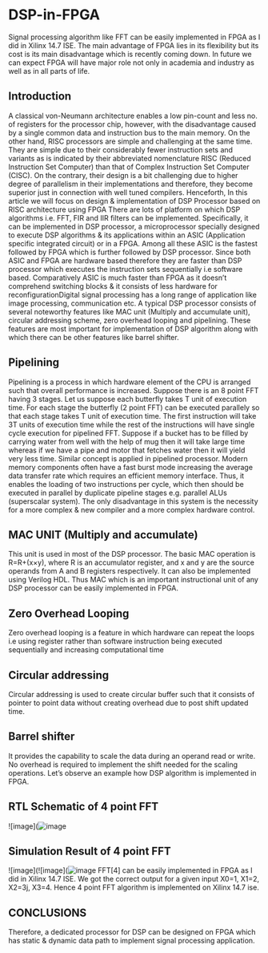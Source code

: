 # DSP-in-FPGA
Signal processing algorithm like FFT can be easily implemented in FPGA as I did in Xilinx 14.7 ISE. The main advantage of FPGA lies in its flexibility but its cost is its main disadvantage which is recently coming down. In future we can expect FPGA will have major role not only in academia and industry as well as in all parts of life.
## Introduction
A classical von-Neumann architecture enables a low pin-count and less no. of registers for the processor chip, however, with the disadvantage caused by a single common data and instruction bus to the main memory. On the other hand, RISC processors are simple and challenging at the same time. They are simple due to their considerably fewer instruction sets and variants as is indicated by their abbreviated nomenclature RISC (Reduced Instruction Set Computer) than that of Complex Instruction Set Computer (CISC). On the contrary, their design is a bit challenging due to higher degree of parallelism in their implementations and therefore, they become superior just in connection with well tuned compilers. Henceforth, In this article we will focus on design & implementation of DSP Processor based on RISC architecture using FPGA There are lots of platform on which DSP algorithms i.e. FFT, FIR and IIR filters can be implemented. Specifically, it can be implemented in DSP processor, a microprocessor specially designed to execute DSP algorithms & its applications within an ASIC (Application specific integrated circuit) or in a FPGA. Among all these ASIC is the fastest followed by FPGA which is further followed by DSP processor. Since both ASIC and FPGA are hardware based therefore they are faster than DSP processor which executes the instruction sets sequentially i.e software based. Comparatively ASIC is much faster than FPGA as it doesn’t comprehend switching blocks & it consists of less hardware for reconfigurationDigital signal processing has a long range of application like image processing, communication etc. A typical DSP processor consists of several noteworthy features like MAC unit (Multiply and accumulate unit), circular addressing scheme, zero overhead looping and pipelining. These features are most
important for implementation of DSP algorithm along   with which there can be other features like barrel shifter.  

## Pipelining
Pipelining is a process in which hardware element of the CPU is arranged such that overall performance is increased. Suppose there is an 8 point FFT having 3 stages. Let us suppose each butterfly takes T unit of execution time. For each stage the butterfly (2 point FFT) can be executed parallely so that each stage takes T unit of execution time. The first instruction will take 3T units of execution time while the rest of the instructions will have single cycle execution for pipelined FFT. Suppose if a bucket has to be filled by carrying water from well with the help of mug then it will take large time whereas if we have a pipe and motor that fetches water then it will yield very less time. Similar concept is applied in pipelined processor. Modern memory components often have a fast burst mode increasing the average data transfer rate which requires an efficient memory interface. Thus, it enables the loading of two instructions per cycle, which then should be executed in parallel by duplicate pipeline stages e.g. parallel ALUs (superscalar system). The only disadvantage in this system is the necessity for a more complex & new compiler and a more complex hardware control. 

## MAC UNIT (Multiply and accumulate)
This unit is used in most of the DSP processor. The basic MAC operation is R=R+(x×y), where R is an accumulator register, and x and y are the source operands from A and B registers respectively. It can also be implemented using Verilog HDL. Thus MAC which is an important instructional unit of any DSP processor can be easily implemented in FPGA.

## Zero Overhead Looping
Zero overhead looping is a feature in which hardware can repeat the loops i.e using register rather than software instruction being executed sequentially and increasing computational time

## Circular addressing
Circular addressing is used to create circular buffer such that it consists of pointer to point data without creating overhead due to post shift updated time.

## Barrel shifter 
It provides the capability to scale the data during an operand read or write. No overhead is required to implement the shift needed for the scaling operations. Let’s observe an example how DSP algorithm is implemented in FPGA.

## RTL Schematic of 4 point FFT
![image](![image](https://user-images.githubusercontent.com/99953169/225341005-9b8b09ec-21b5-473b-af3d-320c7a84f9c2.png)

## Simulation Result of 4 point FFT
![image](![image](![image](https://user-images.githubusercontent.com/99953169/225342374-6d32f3f6-441b-4a9d-8099-78d0091b43ac.png)
FFT[4] can be easily implemented in FPGA as I did in Xilinx 14.7 ISE. We got the correct output for a given input X0=1, X1=2, X2=3j, X3=4. Hence 4 point FFT algorithm is implemented on Xilinx 14.7 ise.

## CONCLUSIONS
Therefore,  a dedicated processor for DSP can be designed on FPGA which has static & dynamic data path to implement signal processing application.




